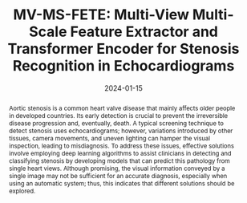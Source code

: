 ---
# Documentation: https://wowchemy.com/docs/managing-content/

title: 'MV-MS-FETE: Multi-View Multi-Scale Feature Extractor and Transformer Encoder for Stenosis Recognition in Echocardiograms'
subtitle: ''
summary: 'Computer Methods and Programs in Biomedicine'
authors:
- Danilo Avola
- admin
- Marco Cascio
- Luigi Cinque
- Alessio Fagioli
- Gian Luca Foresti
- Emanuele Rodolà
- Luciana solito
tags: []
categories: []
date: '2024-01-15'
lastmod: 2024-01-15T12:14:06+01:00
featured: false
draft: false
publication_short: ""

# Featured image
# To use, add an image named `featured.jpg/png` to your page's folder.
# Focal points: Smart, Center, TopLeft, Top, TopRight, Left, Right, BottomLeft, Bottom, BottomRight.
image:
  caption: ''
  focal_point: ''
  preview_only: false

# Projects (optional).
#   Associate this post with one or more of your projects.
#   Simply enter your project's folder or file name without extension.
#   E.g. `projects = ["internal-project"]` references `content/project/deep-learning/index.md`.
#   Otherwise, set `projects = []`.
projects: []
publishDate: '2023-09-05T11:14:05.442870Z'
publication_types:
- '2'
abstract: 'Aortic stenosis is a common heart valve disease that mainly affects older people in developed countries. Its early detection is crucial to prevent the irreversible disease progression and, eventually, death. A typical screening technique to detect stenosis uses echocardiograms; however, variations introduced by other tissues, camera movements, and uneven lighting can hamper the visual inspection, leading to misdiagnosis. To address these issues, effective solutions involve employing deep learning algorithms to assist clinicians in detecting and classifying stenosis by developing models that can predict this pathology from single heart views. Although promising, the visual information conveyed by a single image may not be sufficient for an accurate diagnosis, especially when using an automatic system; thus, this indicates that different solutions should be explored.'
publication: '*Computer Methods and Programs in Biomedicine*'
links:
- name: URL
  url : https://pdf.sciencedirectassets.com/271322/1-s2.0-S0169260724X00024/1-s2.0-S0169260724000336/main.pdf?X-Amz-Security-Token=IQoJb3JpZ2luX2VjECEaCXVzLWVhc3QtMSJHMEUCIHgOs1d9m4w68A5DgygbFM99bjukDOOfB1NublwqOOTeAiEAyvX8kOrl1UNwHqMo8BZS78dJabR%2F2sRWGxiQ8qWBUhMqvAUI6v%2F%2F%2F%2F%2F%2F%2F%2F%2F%2FARAFGgwwNTkwMDM1NDY4NjUiDKrlo7ma5uj75%2BgOsCqQBa6kv67dFOTz5LF9k%2BcF7%2FDF%2Fg7CUMg%2B0iMaRecZcxN4x5HS7%2B0M75Na%2B1ZXkGQW3MB9y7Vr%2BynSQfZGMSNEcjVpBvzOKipU4mjGOEUpmM8x47pTvdUxZZy2FrQ2Bt5y7ozCvhNxcQcCS8ZB7REOTwyJf9KA985tYVEU77DN4XErhLWkYvRbDb83CvfsKOJ5nP4gtZZ40H5aCbMaD8nMSK%2B8z%2BMLmkIVGlFFtG%2BTcHtvAJe%2B41774Q0j4lpFRn39KEhCYYgkq04JQ0rlHr%2Bi%2Fu379vIByf4NLvuwxciybuBn96rwj5bWd06IyNuKRPGTTm6hl6jy9XpZWT9xflA9Y5RFwTtcu1Mx1%2BuVTL52THnjqkDFABkWXEvH%2FTOc045qLgWPyGm40xlTdXoJGrngubLzLiEGwVgN0J%2BmDWZ3Ivf1u6dvVwETtRNThJ1PQ0CoFZ%2Byjb%2FEh3Q589rslQZIiWo01BvQLPpAXDIpl74MHRLqqmMWkKRVFXyEGW3AZHvnFr4QnZ%2Bj76vDpS0i%2F6JYbjJO8zDddTFhueC1Ek1iktKj0rdtzEGpQSL71VAXgbWQa1aVgZ%2BxokB1MKUKwtTMYvMGftLjmeRH6%2Bt78YsbW7%2F7vl%2FHh2Ifv6LMrjGMA10BYQAGDFSP1rZ7EHasqJZ5ym90jXVKuOZQgP8W2tgXMBdP8BmvjRV%2FhR2VOuN7Zx3OTo4gXuSi804W5wm4ULGs0T7DKC%2Fd0bm3mchSC%2BIAOKF4XR6MiUevlMS3CqS6raV8v0Notq2LM2vMbpN0WmP1GKPDuOW%2BigeXnaOXpaXW12AHahvdcQ5JF9wlwzfPDhk1gH8AnGTACu1x8Q4411D1ihukiexgvXqsXEjyGK8wP5J2MLelkq4GOrEBelaqz885CCFgu2SLK%2B6AaiPbQwDPCT6Xfw%2Fnu8uJvyQhvN6NTvSwoiYGZt4lMcnSzxTYQDw9CTsu4y3xm4N93YpNtuCWurl1QshQWbr0fIS9qsSlW%2FXRe53lwRjdzEN6DH6P%2B%2BgV2s9n38Fn8OMI78KhA85dzUsPCxGr5AdZTyr1kIA5j16XwCAOGaYnWgBFHMM43q7LCbZdvKAb8xosl%2FU6fsAtfwo1glCZoRVHPM67&X-Amz-Algorithm=AWS4-HMAC-SHA256&X-Amz-Date=20240208T092319Z&X-Amz-SignedHeaders=host&X-Amz-Expires=300&X-Amz-Credential=ASIAQ3PHCVTYYL25QP77%2F20240208%2Fus-east-1%2Fs3%2Faws4_request&X-Amz-Signature=52743f4898dd9cd5f1b84decf0427883c35092e21c6e8b952553d841181e642e&hash=8d546031eeac3edabae70c3a06a45172dee6d4b9932951f6caf1f0a8cc05fa4b&host=68042c943591013ac2b2430a89b270f6af2c76d8dfd086a07176afe7c76c2c61&pii=S0169260724000336&tid=spdf-28cbb166-fdbc-46d3-8251-066eebd532b1&sid=98d4d7f3729c54414088970-c277093097fdgxrqb&type=client&tsoh=d3d3LnNjaWVuY2VkaXJlY3QuY29t&ua=04075c5b5352025752&rr=8522d02e9f6db3a4&cc=de
---